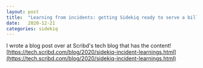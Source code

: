```yaml
---
layout: post
title:  "Learning from incidents: getting Sidekiq ready to serve a billion jobs"
date:   2020-12-21
categories: sidekiq
---
```

I wrote a blog post over at Scribd's tech blog that has the content! [https://tech.scribd.com/blog/2020/sidekiq-incident-learnings.html](https://tech.scribd.com/blog/2020/sidekiq-incident-learnings.html)
